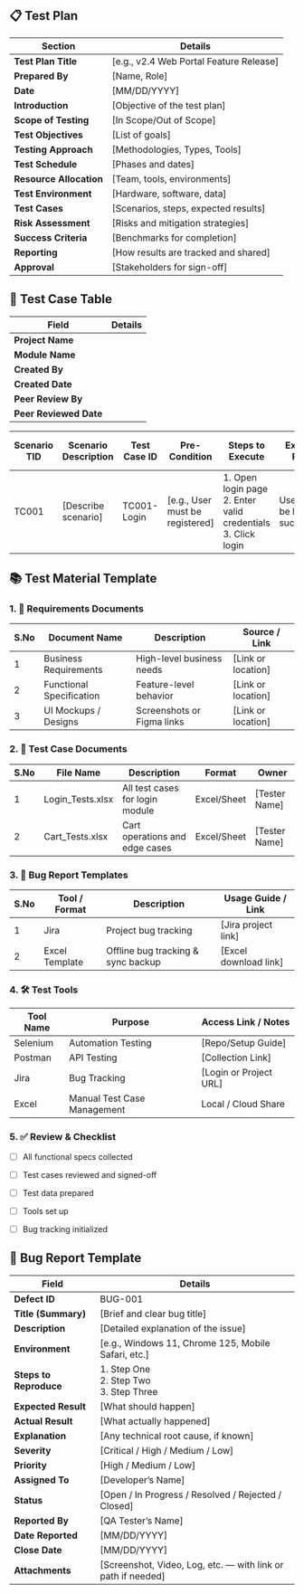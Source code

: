 ## 📋 Test Plan
| **Section**           | **Details**                                                                 |
|-----------------------|------------------------------------------------------------------------------|
| **Test Plan Title**   | [e.g., v2.4 Web Portal Feature Release]                                     |
| **Prepared By**       | [Name, Role]                                                                |
| **Date**              | [MM/DD/YYYY]                                                                |
| **Introduction**      | [Objective of the test plan]                                                |
| **Scope of Testing**  | [In Scope/Out of Scope]                                                     |
| **Test Objectives**   | [List of goals]                                                             |
| **Testing Approach**  | [Methodologies, Types, Tools]                                               |
| **Test Schedule**     | [Phases and dates]                                                          |
| **Resource Allocation** | [Team, tools, environments]                                               |
| **Test Environment**  | [Hardware, software, data]                                                  |
| **Test Cases**        | [Scenarios, steps, expected results]                                        |
| **Risk Assessment**   | [Risks and mitigation strategies]                                           |
| **Success Criteria**  | [Benchmarks for completion]                                                 |
| **Reporting**         | [How results are tracked and shared]                                        |
| **Approval**          | [Stakeholders for sign-off]                                                 |



## 🧪 Test Case Table
| **Field**             | **Details**          |
|-----------------------|----------------------|
| **Project Name**      |                      |
| **Module Name**       |                      |
| **Created By**        |                      |
| **Created Date**      |                      |
| **Peer Review By**    |                      |
| **Peer Reviewed Date**|                      |

| Scenario TID | Scenario Description | Test Case ID | Pre-Condition | Steps to Execute | Expected Result | Actual Result | Status | Executed QA Name | Misc (Comments) | Priority |
|--------------|----------------------|---------------|----------------|------------------|------------------|----------------|--------|-------------------|------------------|----------|
| TC001        | [Describe scenario]  | TC001-Login   | [e.g., User must be registered] | 1. Open login page<br>2. Enter valid credentials<br>3. Click login | User should be logged in successfully | [Result here] | Pass/Fail | [QA Name] | [Any comment] | High |



## 📚 Test Material Template

### 1. 📄 Requirements Documents
| S.No | Document Name           | Description                         | Source / Link             |
|------|-------------------------|-------------------------------------|----------------------------|
| 1    | Business Requirements   | High-level business needs           | [Link or location]         |
| 2    | Functional Specification| Feature-level behavior               | [Link or location]         |
| 3    | UI Mockups / Designs    | Screenshots or Figma links          | [Link or location]         |

### 2. 🧪 Test Case Documents
| S.No | File Name         | Description                       | Format     | Owner         |
|------|-------------------|-----------------------------------|------------|---------------|
| 1    | Login_Tests.xlsx  | All test cases for login module   | Excel/Sheet| [Tester Name] |
| 2    | Cart_Tests.xlsx   | Cart operations and edge cases    | Excel/Sheet| [Tester Name] |

### 3. 🐞 Bug Report Templates
| S.No | Tool / Format     | Description                          | Usage Guide / Link      |
|------|-------------------|--------------------------------------|--------------------------|
| 1    | Jira              | Project bug tracking                 | [Jira project link]      |
| 2    | Excel Template    | Offline bug tracking & sync backup   | [Excel download link]    |

### 4. 🛠️ Test Tools
| Tool Name   | Purpose                    | Access Link / Notes          |
|-------------|----------------------------|------------------------------|
| Selenium    | Automation Testing         | [Repo/Setup Guide]           |
| Postman     | API Testing                | [Collection Link]            |
| Jira        | Bug Tracking               | [Login or Project URL]       |
| Excel       | Manual Test Case Management| Local / Cloud Share          |

### 5. ✅ Review & Checklist
- [ ] All functional specs collected
- [ ] Test cases reviewed and signed-off
- [ ] Test data prepared
- [ ] Tools set up
- [ ] Bug tracking initialized



## 🐞 Bug Report Template

| **Field**            | **Details**                                                                 |
|----------------------|------------------------------------------------------------------------------|
| **Defect ID**        | BUG-001                                                                      |
| **Title (Summary)**  | [Brief and clear bug title]                                                  |
| **Description**      | [Detailed explanation of the issue]                                          |
| **Environment**      | [e.g., Windows 11, Chrome 125, Mobile Safari, etc.]                          |
| **Steps to Reproduce**| 1. Step One<br>2. Step Two<br>3. Step Three                                 |
| **Expected Result**  | [What should happen]                                                         |
| **Actual Result**    | [What actually happened]                                                     |
| **Explanation**      | [Any technical root cause, if known]                                         |
| **Severity**         | [Critical / High / Medium / Low]                                             |
| **Priority**         | [High / Medium / Low]                                                        |
| **Assigned To**      | [Developer’s Name]                                                           |
| **Status**           | [Open / In Progress / Resolved / Rejected / Closed]                          |
| **Reported By**      | [QA Tester’s Name]                                                           |
| **Date Reported**    | [MM/DD/YYYY]                                                                 |
| **Close Date**       | [MM/DD/YYYY]                                                                 |
| **Attachments**      | [Screenshot, Video, Log, etc. — with link or path if needed]                |
